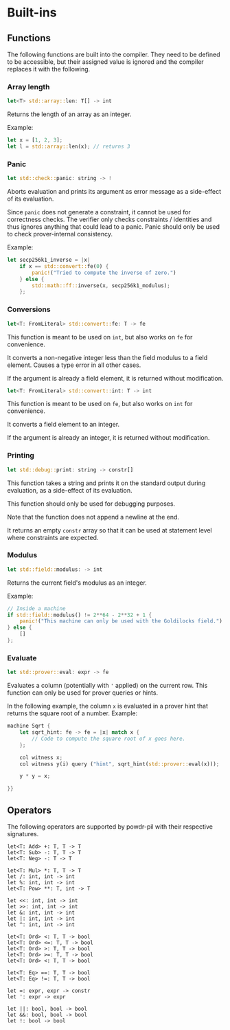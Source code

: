 # Built-ins

## Functions

The following functions are built into the compiler.
They need to be defined to be accessible, but their assigned value is ignored and the compiler replaces it with the following.

### Array length

```rust
let<T> std::array::len: T[] -> int
```

Returns the length of an array as an integer.

Example:
```rust
let x = [1, 2, 3];
let l = std::array::len(x); // returns 3
```

### Panic

```rust
let std::check::panic: string -> !
```

Aborts evaluation and prints its argument as error message as a
side-effect of its evaluation.

Since `panic` does not generate a constraint, it cannot be used
for correctness checks. The verifier only checks constraints / identities and
thus ignores anything that could lead to a panic. Panic should only
be used to check prover-internal consistency.

Example:
```rust
let secp256k1_inverse = |x|
    if x == std::convert::fe(0) {
        panic!("Tried to compute the inverse of zero.")
    } else {
        std::math::ff::inverse(x, secp256k1_modulus);
    };
```

### Conversions

```rust
let<T: FromLiteral> std::convert::fe: T -> fe
```

This function is meant to be used on `int`, but also works on `fe` for convenience.

It converts a non-negative integer less than the field modulus to a field element.
Causes a type error in all other cases.

If the argument is already a field element, it is returned without modification.

```rust
let<T: FromLiteral> std::convert::int: T -> int
```

This function is meant to be used on `fe`, but also works on `int` for convenience.

It converts a field element to an integer.

If the argument is already an integer, it is returned without modification.

### Printing

```rust
let std::debug::print: string -> constr[]
```

This function takes a string and prints it on the standard output during evaluation, as a side-effect of its evaluation.

This function should only be used for debugging purposes.

Note that the function does not append a newline at the end.

It returns an empty `constr` array so that it can be used at statement level where
constraints are expected.

### Modulus

```rust
let std::field::modulus: -> int
```

Returns the current field's modulus as an integer.

Example:
```rust
// Inside a machine
if std::field::modulus() != 2**64 - 2**32 + 1 {
    panic!("This machine can only be used with the Goldilocks field.")
} else {
    []
};
```

### Evaluate

```rust
let std::prover::eval: expr -> fe
```

Evaluates a column (potentially with `'` applied) on the current row.
This function can only be used for prover queries or hints.

In the following example, the column `x` is evaluated in a prover
hint that returns the square root of a number.
Example:
```rust
machine Sqrt {
    let sqrt_hint: fe -> fe = |x| match x {
        // Code to compute the square root of x goes here.
    };

    col witness x;
    col witness y(i) query ("hint", sqrt_hint(std::prover::eval(x)));

    y * y = x;

}}
```

## Operators

The following operators are supported by powdr-pil with their respective signatures.

```
let<T: Add> +: T, T -> T
let<T: Sub> -: T, T -> T
let<T: Neg> -: T -> T

let<T: Mul> *: T, T -> T
let /: int, int -> int
let %: int, int -> int
let<T: Pow> **: T, int -> T

let <<: int, int -> int
let >>: int, int -> int
let &: int, int -> int
let |: int, int -> int
let ^: int, int -> int

let<T: Ord> <: T, T -> bool
let<T: Ord> <=: T, T -> bool
let<T: Ord> >: T, T -> bool
let<T: Ord> >=: T, T -> bool
let<T: Ord> <: T, T -> bool

let<T: Eq> ==: T, T -> bool
let<T: Eq> !=: T, T -> bool

let =: expr, expr -> constr
let ': expr -> expr

let ||: bool, bool -> bool
let &&: bool, bool -> bool
let !: bool -> bool
```